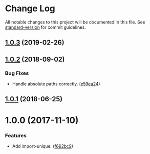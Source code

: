 # Change Log

All notable changes to this project will be documented in this file. See [standard-version](https://github.com/conventional-changelog/standard-version) for commit guidelines.

## [1.0.3](https://github.com/darkobits/import-unique/compare/v1.0.2...v1.0.3) (2019-02-26)



<a name="1.0.2"></a>
## [1.0.2](https://github.com/darkobits/import-unique/compare/v1.0.1...v1.0.2) (2018-09-02)


### Bug Fixes

* Handle absolute paths correctly. ([e59ea24](https://github.com/darkobits/import-unique/commit/e59ea24))



<a name="1.0.1"></a>
## [1.0.1](https://github.com/darkobits/import-unique/compare/v1.0.0...v1.0.1) (2018-06-25)



<a name="1.0.0"></a>
# 1.0.0 (2017-11-10)


### Features

* Add import-unique. ([f692bc9](https://github.com/darkobits/import-unique/commit/f692bc9))
